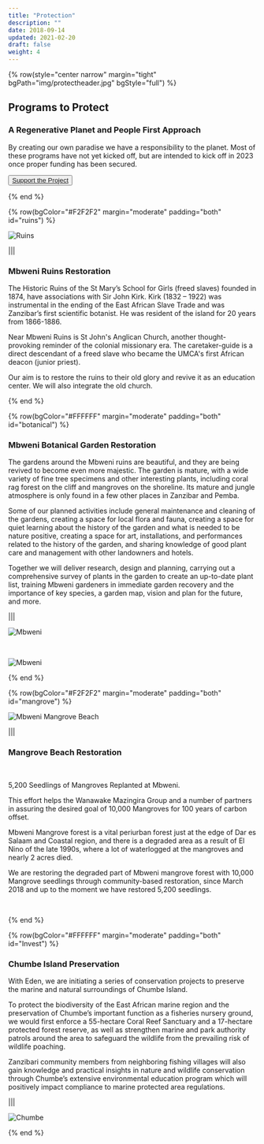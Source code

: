 ```yaml
---
title: "Protection"
description: ""
date: 2018-09-14
updated: 2021-02-20
draft: false
weight: 4
---
```


<!-- section 1 (JP) -->

{% row(style="center narrow" margin="tight" bgPath="img/protectheader.jpg" bgStyle="full") %}

<div class="bg-gray-200/50 py-4 px-4 rounded-md">

## Programs to Protect

### A Regenerative Planet and People First Approach

By creating our own paradise we have a responsibility to the planet. Most of these programs have not yet kicked off, but are intended to kick off in 2023 once proper funding has been secured.

  <button>[Support the Project](/action)</button>

</div>

{% end %}

<!-- section 2 (Fun beach) -->

{% row(bgColor="#F2F2F2" margin="moderate" padding="both" id="ruins") %}

![Ruins](img/mbweniruins3.jpeg#large)

|||

### Mbweni Ruins Restoration

<p>The Historic Ruins of the St Mary’s School for Girls (freed slaves) founded in 1874, have associations with Sir John Kirk. Kirk (1832 – 1922) was instrumental in the ending of the East African Slave Trade and was Zanzibar’s first scientific botanist. He was resident of the island for 20 years from 1866-1886.</p>

<p>Near Mbweni Ruins is St John's Anglican Church, another thought-provoking reminder of the colonial missionary era. The caretaker-guide is a direct descendant of a freed slave who became the UMCA's first African deacon (junior priest).</p>

<p>Our aim is to restore the ruins to their old glory and revive it as an education center. We will also integrate the old church.</p>

{% end %}

{% row(bgColor="#FFFFFF" margin="moderate" padding="both" id="botanical") %}

### Mbweni Botanical Garden Restoration

<p>The gardens around the Mbweni ruins are beautiful, and they are being revived to become even more majestic. The garden is mature, with a wide variety of fine tree specimens and other interesting plants, including coral rag forest on the cliff and mangroves on the shoreline. Its mature and jungle atmosphere is only found in a few other places in Zanzibar and Pemba.</p>

<p>Some of our planned activities include general maintenance and cleaning of the gardens, creating a space for local flora and fauna, creating a space for quiet learning about the history of the garden and what is needed to be nature positive, creating a space for art, installations, and performances related to the history of the garden, and sharing knowledge of good plant care and management with other landowners and hotels.</p>

<p>Together we will deliver research, design and planning, carrying out a comprehensive survey of plants in the garden to create an up-to-date plant list, training Mbweni gardeners in immediate garden recovery and the importance of key species, a garden map, vision and plan for the future, and more.</p>

|||

![Mbweni](img/mbweniprotection4.jpg#large)

<br>

![Mbweni](img/mbweniprotection1.jpeg#large)

{% end %}

{% row(bgColor="#F2F2F2" margin="moderate" padding="both" id="mangrove") %}

![Mbweni Mangrove Beach](img/mangrove_beach.png#large)

|||

### Mangrove Beach Restoration

​<p>​5,200 Seedlings of Mangroves Replanted at Mbweni.</p>

<p>This effort helps the Wanawake Mazingira Group and a number of partners in assuring the desired goal of 10,000 Mangroves for 100 years of carbon offset.</p>

<p>Mbweni Mangrove forest is a vital periurban forest just at the edge of Dar es Salaam and Coastal region, and there is a degraded area as a result of El Nino of the late 1990s, where a lot of waterlogged at the mangroves and nearly 2 acres died.</p>

<p>We are restoring the degraded part of Mbweni mangrove forest with 10,000 Mangrove seedlings through community-based restoration, since March 2018 and up to the moment we have restored 5,200 seedlings.</p>

<br>

{% end %}

{% row(bgColor="#FFFFFF" margin="moderate" padding="both" id="Invest") %}

### Chumbe Island Preservation

<p>
With Eden, we are initiating a series of conservation projects to preserve the marine and natural surroundings of Chumbe Island.
</p>

<p>
To protect the biodiversity of the East African marine region and the preservation of Chumbe’s important function as a fisheries nursery ground, we would first enforce a 55-hectare Coral Reef Sanctuary and a 17-hectare protected forest reserve, as well as strengthen marine and park authority patrols around the area to safeguard the wildlife from the prevailing risk of wildlife poaching. 
</p>

<p>
Zanzibari community members from neighboring fishing villages will also gain knowledge and practical insights in nature and wildlife conservation through Chumbe’s extensive environmental education program which will positively impact compliance to marine protected area regulations.
</p>

|||

![Chumbe](img/chumbeprotection.png#large)

{% end %}